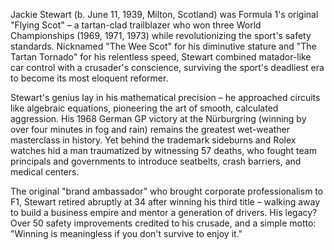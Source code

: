 Jackie Stewart (b. June 11, 1939, Milton, Scotland) was Formula 1's original "Flying Scot" – a tartan-clad trailblazer who won three World Championships (1969, 1971, 1973) while revolutionizing the sport's safety standards. Nicknamed "The Wee Scot" for his diminutive stature and "The Tartan Tornado" for his relentless speed, Stewart combined matador-like car control with a crusader's conscience, surviving the sport's deadliest era to become its most eloquent reformer.

Stewart's genius lay in his mathematical precision – he approached circuits like algebraic equations, pioneering the art of smooth, calculated aggression. His 1968 German GP victory at the Nürburgring (winning by over four minutes in fog and rain) remains the greatest wet-weather masterclass in history. Yet behind the trademark sideburns and Rolex watches hid a man traumatized by witnessing 57 deaths, who fought team principals and governments to introduce seatbelts, crash barriers, and medical centers.

The original "brand ambassador" who brought corporate professionalism to F1, Stewart retired abruptly at 34 after winning his third title – walking away to build a business empire and mentor a generation of drivers. His legacy? Over 50 safety improvements credited to his crusade, and a simple motto: "Winning is meaningless if you don't survive to enjoy it."